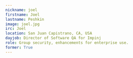 ```yaml
---
nickname: joel
firstname: Joel
lastname: Peshkin
image: joel.jpg
irc: Joel
location: San Juan Capistrano, CA, USA
dayjob: Director of Software QA for Impinj 
role: Group security, enhancements for enterprise use.
former: True
---
```


